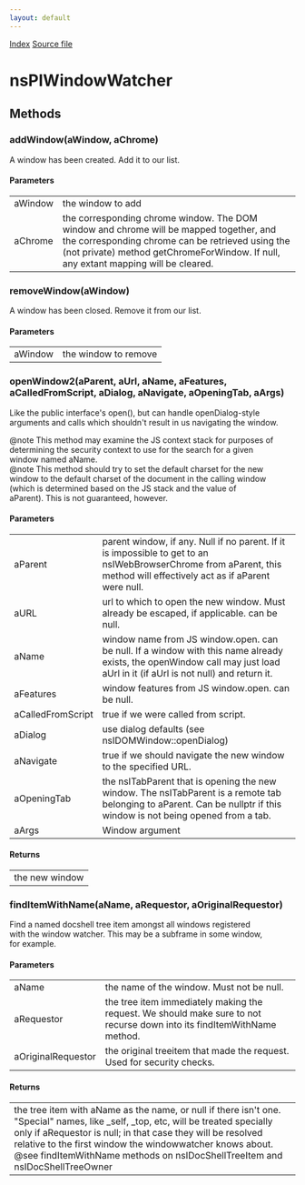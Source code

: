 ```yaml
---
layout: default
---
```

<div id='links'><a href="../index.html">Index</a>
<a href="http://dxr.mozilla.org/mozilla-central/source/embedding/components/windowwatcher/nsPIWindowWatcher.idl">Source file</a>
</div>

# nsPIWindowWatcher #

## Methods ##

### addWindow(aWindow, aChrome) ###
 A window has been created. Add it to our list.  
  

#### Parameters ####

<table>

<tr>
<td>aWindow</td>
<td>the window to add  
</td>
</tr>

<tr>
<td>aChrome</td>
<td>the corresponding chrome window. The DOM window  
and chrome will be mapped together, and the corresponding  
chrome can be retrieved using the (not private)  
method getChromeForWindow. If null, any extant mapping  
will be cleared.  
</td>
</tr>

</table>

### removeWindow(aWindow) ###
 A window has been closed. Remove it from our list.  
  

#### Parameters ####

<table>

<tr>
<td>aWindow</td>
<td>the window to remove  
</td>
</tr>

</table>

### openWindow2(aParent, aUrl, aName, aFeatures, aCalledFromScript, aDialog, aNavigate, aOpeningTab, aArgs) ###
 Like the public interface's open(), but can handle openDialog-style  
arguments and calls which shouldn't result in us navigating the window.  
  
  
@note This method may examine the JS context stack for purposes of  
determining the security context to use for the search for a given  
window named aName.  
@note This method should try to set the default charset for the new  
window to the default charset of the document in the calling window  
(which is determined based on the JS stack and the value of  
aParent).  This is not guaranteed, however.  
  

#### Parameters ####

<table>

<tr>
<td>aParent</td>
<td>parent window, if any. Null if no parent.  If it is  
impossible to get to an nsIWebBrowserChrome from aParent, this  
method will effectively act as if aParent were null.  
</td>
</tr>

<tr>
<td>aURL</td>
<td>url to which to open the new window. Must already be  
escaped, if applicable. can be null.  
</td>
</tr>

<tr>
<td>aName</td>
<td>window name from JS window.open. can be null.  If a window  
with this name already exists, the openWindow call may just load  
aUrl in it (if aUrl is not null) and return it.  
</td>
</tr>

<tr>
<td>aFeatures</td>
<td>window features from JS window.open. can be null.  
</td>
</tr>

<tr>
<td>aCalledFromScript</td>
<td>true if we were called from script.  
</td>
</tr>

<tr>
<td>aDialog</td>
<td>use dialog defaults (see nsIDOMWindow::openDialog)  
</td>
</tr>

<tr>
<td>aNavigate</td>
<td>true if we should navigate the new window to the  
specified URL.  
</td>
</tr>

<tr>
<td>aOpeningTab</td>
<td>the nsITabParent that is opening the new window. The  
nsITabParent is a remote tab belonging to aParent. Can  
be nullptr if this window is not being opened from a tab.  
</td>
</tr>

<tr>
<td>aArgs</td>
<td>Window argument  
</td>
</tr>

</table>

#### Returns ####

<table>

<tr>
<td>the new window  
</td>
</tr>

</table>

### findItemWithName(aName, aRequestor, aOriginalRequestor) ###
  
Find a named docshell tree item amongst all windows registered  
with the window watcher.  This may be a subframe in some window,  
for example.  
  
  

#### Parameters ####

<table>

<tr>
<td>aName</td>
<td>the name of the window.  Must not be null.  
</td>
</tr>

<tr>
<td>aRequestor</td>
<td>the tree item immediately making the request.  
       We should make sure to not recurse down into its findItemWithName  
       method.  
</td>
</tr>

<tr>
<td>aOriginalRequestor</td>
<td>the original treeitem that made the request.  
       Used for security checks.  
</td>
</tr>

</table>

#### Returns ####

<table>

<tr>
<td>the tree item with aName as the name, or null if there  
        isn't one.  "Special" names, like _self, _top, etc, will be  
        treated specially only if aRequestor is null; in that case they  
        will be resolved relative to the first window the windowwatcher  
        knows about.  
@see findItemWithName methods on nsIDocShellTreeItem and  
     nsIDocShellTreeOwner  
</td>
</tr>

</table>
